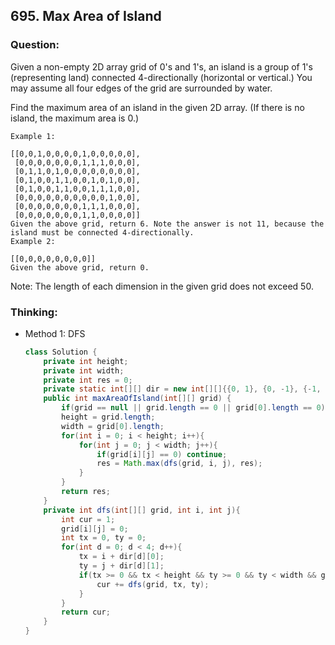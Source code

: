 ## 695. Max Area of Island

### Question:
Given a non-empty 2D array grid of 0's and 1's, an island is a group of 1's (representing land) connected 4-directionally (horizontal or vertical.) You may assume all four edges of the grid are surrounded by water.

Find the maximum area of an island in the given 2D array. (If there is no island, the maximum area is 0.)

```
Example 1:

[[0,0,1,0,0,0,0,1,0,0,0,0,0],
 [0,0,0,0,0,0,0,1,1,1,0,0,0],
 [0,1,1,0,1,0,0,0,0,0,0,0,0],
 [0,1,0,0,1,1,0,0,1,0,1,0,0],
 [0,1,0,0,1,1,0,0,1,1,1,0,0],
 [0,0,0,0,0,0,0,0,0,0,1,0,0],
 [0,0,0,0,0,0,0,1,1,1,0,0,0],
 [0,0,0,0,0,0,0,1,1,0,0,0,0]]
Given the above grid, return 6. Note the answer is not 11, because the island must be connected 4-directionally.
Example 2:

[[0,0,0,0,0,0,0,0]]
Given the above grid, return 0.
```

Note: The length of each dimension in the given grid does not exceed 50.

### Thinking:
* Method 1: DFS
  ```Java
  class Solution {
      private int height;
      private int width;
      private int res = 0;
      private static int[][] dir = new int[][]{{0, 1}, {0, -1}, {-1, 0}, {1, 0}};
      public int maxAreaOfIsland(int[][] grid) {
          if(grid == null || grid.length == 0 || grid[0].length == 0) return 0;
          height = grid.length;
          width = grid[0].length;
          for(int i = 0; i < height; i++){
              for(int j = 0; j < width; j++){
                  if(grid[i][j] == 0) continue;
                  res = Math.max(dfs(grid, i, j), res);
              }
          }
          return res;
      }
      private int dfs(int[][] grid, int i, int j){
          int cur = 1;
          grid[i][j] = 0;
          int tx = 0, ty = 0;
          for(int d = 0; d < 4; d++){
              tx = i + dir[d][0];
              ty = j + dir[d][1];
              if(tx >= 0 && tx < height && ty >= 0 && ty < width && grid[tx][ty] == 1){
                  cur += dfs(grid, tx, ty);
              }
          }
          return cur;
      }
  }
  ```
